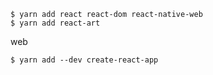 ```console
$ yarn add react react-dom react-native-web
$ yarn add react-art
```

web

```console
$ yarn add --dev create-react-app
```
